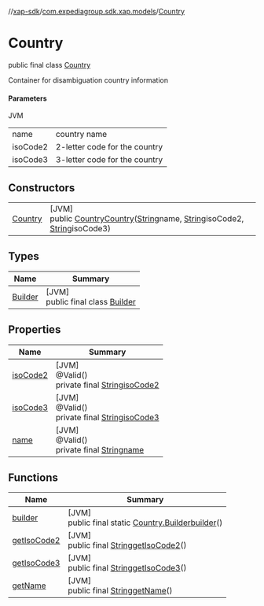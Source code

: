 //[xap-sdk](../../../index.md)/[com.expediagroup.sdk.xap.models](../index.md)/[Country](index.md)

# Country

public final class [Country](index.md)

Container for disambiguation country information

#### Parameters

JVM

| | |
|---|---|
| name | country name |
| isoCode2 | 2-letter code for the country |
| isoCode3 | 3-letter code for the country |

## Constructors

| | |
|---|---|
| [Country](-country.md) | [JVM]<br>public [Country](index.md)[Country](-country.md)([String](https://docs.oracle.com/javase/8/docs/api/java/lang/String.html)name, [String](https://docs.oracle.com/javase/8/docs/api/java/lang/String.html)isoCode2, [String](https://docs.oracle.com/javase/8/docs/api/java/lang/String.html)isoCode3) |

## Types

| Name | Summary |
|---|---|
| [Builder](-builder/index.md) | [JVM]<br>public final class [Builder](-builder/index.md) |

## Properties

| Name | Summary |
|---|---|
| [isoCode2](index.md#979768752%2FProperties%2F699445674) | [JVM]<br>@Valid()<br>private final [String](https://docs.oracle.com/javase/8/docs/api/java/lang/String.html)[isoCode2](index.md#979768752%2FProperties%2F699445674) |
| [isoCode3](index.md#1010788559%2FProperties%2F699445674) | [JVM]<br>@Valid()<br>private final [String](https://docs.oracle.com/javase/8/docs/api/java/lang/String.html)[isoCode3](index.md#1010788559%2FProperties%2F699445674) |
| [name](index.md#693486949%2FProperties%2F699445674) | [JVM]<br>@Valid()<br>private final [String](https://docs.oracle.com/javase/8/docs/api/java/lang/String.html)[name](index.md#693486949%2FProperties%2F699445674) |

## Functions

| Name | Summary |
|---|---|
| [builder](builder.md) | [JVM]<br>public final static [Country.Builder](-builder/index.md)[builder](builder.md)() |
| [getIsoCode2](get-iso-code2.md) | [JVM]<br>public final [String](https://docs.oracle.com/javase/8/docs/api/java/lang/String.html)[getIsoCode2](get-iso-code2.md)() |
| [getIsoCode3](get-iso-code3.md) | [JVM]<br>public final [String](https://docs.oracle.com/javase/8/docs/api/java/lang/String.html)[getIsoCode3](get-iso-code3.md)() |
| [getName](get-name.md) | [JVM]<br>public final [String](https://docs.oracle.com/javase/8/docs/api/java/lang/String.html)[getName](get-name.md)() |
